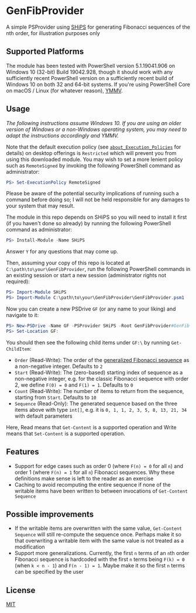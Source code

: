 # GenFibProvider

A simple PSProvider using [SHiPS](https://www.powershellgallery.com/packages/SHiPS/0.8.1) for generating Fibonacci sequences of the nth order, for illustration purposes only

## Supported Platforms

The module has been tested with PowerShell version 5.1.19041.906 on Windows 10 (32-bit) Build 19042.928, though it should work with any sufficiently recent PowerShell version on a sufficiently recent build of Windows 10 on both 32 and 64-bit systems. If you're using PowerShell Core on macOS / Linux (for whatever reason), [YMMV](https://dictionary.cambridge.org/dictionary/english/ymmv).

## Usage

_The following instructions assume Windows 10. If you are using an older version of Windows or a non-Windows operating system, you may need to adapt the instructions accordingly and YMMV._

Note that the default execution policy (see [`about_Execution_Policies`](https://docs.microsoft.com/en-us/powershell/module/microsoft.powershell.core/about/about_execution_policies?view=powershell-7.1) for details) on desktop offerings is `Restricted` which will prevent you from using this downloaded module. You may wish to set a more lenient policy such as `RemoteSigned` by invoking the following PowerShell command as administrator:

```powershell
PS> Set-ExecutionPolicy RemoteSigned
```

Please be aware of the potential security implications of running such a command before doing so; I will not be held responsible for any damages to your system that may result.

The module in this repo depends on SHiPS so you will need to install it first (if you haven't done so already) by running the following PowerShell command as administrator:

```powershell
PS> Install-Module -Name SHiPS
```

Answer `Y` for any questions that may come up.

Then, assuming your copy of this repo is located at `C:\path\to\your\GenFibProvider`, run the following PowerShell commands in an existing session or start a new session (administrator rights not required):

```powershell
PS> Import-Module SHiPS
PS> Import-Module C:\path\to\your\GenFibProvider\GenFibProvider.psm1
```

Now you can create a new PSDrive `GF` (or any name to your liking) and navigate to it:

```powershell
PS> New-PSDrive -Name GF -PSProvider SHiPS -Root GenFibProvider#GenFib
PS> Set-Location GF:
```

You should then see the following child items under `GF:\` by running `Get-ChildItem`:

- `Order` (Read-Write): The order of the [generalized Fibonacci sequence](https://en.wikipedia.org/wiki/Generalizations_of_Fibonacci_numbers#Fibonacci_numbers_of_higher_order) as a non-negative integer. Defaults to `2`
- `Start` (Read-Write): The (zero-based) starting index of sequence as a non-negative integer, e.g. for the classic Fibonacci sequence with order 2, we define `F(0) = 0` and `F(1) = 1`. Defaults to `0`
- `Count` (Read-Write): The number of items to return from the sequence, starting from `Start`. Defaults to `10`
- `Sequence` (Read-Only): The generated sequence based on the three items above with type `int[]`, e.g. it is `0, 1, 1, 2, 3, 5, 8, 13, 21, 34` with default parameters

Here, Read means that `Get-Content` is a supported operation and Write means that `Set-Content` is a supported operation.

## Features

- Support for edge cases such as order 0 (where `F(n) = 0` for all `n`) and order 1 (where `F(n) = 1` for all `n`) Fibonacci sequences. Why these definitions make sense is left to the reader as an exercise
- Caching to avoid recomputing the entire sequence if none of the writable items have been written to between invocations of `Get-Content Sequence`

## Possible improvements

- If the writable items are overwritten with the same value, `Get-Content Sequence` will still re-compute the sequence once. Perhaps make it so that overwriting a writable item with the same value is not treated as a modification
- Support more generalizations. Currently, the first `n` terms of an `n`th order Fibonacci sequence is hardcoded with the first `n` terms being `F(k) = 0` (when `k < n - 1`) and `F(n - 1) = 1`. Maybe make it so the first `n` terms can be specified by the user

## License

[MIT](./LICENSE)
